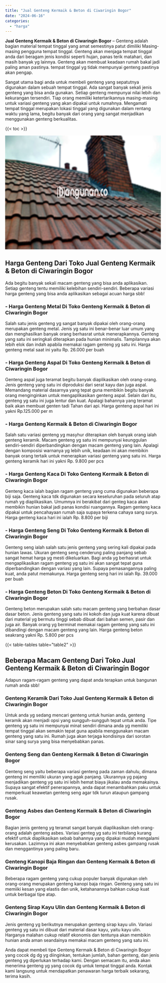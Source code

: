```yaml
---
title: "Jual Genteng Kermaik & Beton di Ciwaringin Bogor"
date: "2024-06-16"
categories: 
  - "harga"
---
```


**Jual Genteng Kermaik & Beton di Ciwaringin Bogor** – Genteng adalah bagian material tempat tinggal yang amat semestinya patut dimiliki Masing-masing pengguna tempat tinggal. Genteng akan menjaga tempat tinggal anda dari beragam jenis kondisi seperti hujan, panas terik matahari, dan masih banyak yg lainnya. Genteng akan membuat keadaan rumah bakal jadi paling aman pastinya. tempat tinggal yg tidak mempunyai genteng pastinya akan pengap.

Sangat utama bagi anda untuk membeli genteng yang sepatutnya digunakan dalam sebuah tempat tinggal. Ada sangat banyak sekali jenis genteng yang bisa anda gunakan. Setiap genteng mempunyai nilai lebih dan kekurangan tersendiri. Tiap orang memiliki ketertarikannya masing-masing untuk variasi genteng yang akan dipakai untuk rumahnya. Mengamati tempat tinggal merupakan lokasi tinggal yang digunakan dalam rentang waktu yang lama, begitu banyak dari orang yang sangat menjadikan menggunakan genteng berkualitas.

{{< toc >}}

![Jual Genteng Kermaik & Beton di Ciwaringin Bogor](/images/genteng-minimalis-murah24.png)

## Harga Genteng Dari Toko Jual Genteng Kermaik & Beton di Ciwaringin Bogor

Ada begitu banyak sekali macam genteng yang bisa anda aplikasikan. Setiap genteng tentu memiliki kelebihan sendiri-sendiri. Beberapa variasi harga genteng yang bisa anda aplikasikan sebagai acuan harga sbb!

### \- Harga Genteng Metal Di Toko Genteng Kermaik & Beton di Ciwaringin Bogor

Salah satu jenis genteng yg sangat banyak dipakai oleh orang-orang merupakan genteng metal. Jenis yg satu ini benar-benar luar umum yang dan menghasilkan banyak orang berhasrat untuk menerapkannya. Genteng yang satu ini seringkali diterapkan pada hunian minimalis. Tampilannya akan lebih elok dan indah apabila memakai ragam genteng yg satu ini. Harga genteng metal saat ini yaitu Rp. 26.000 per buah

### \- Harga Genteng Aspal Di Toko Genteng Kermaik & Beton di Ciwaringin Bogor

Genteng aspal juga teramat begitu banyak diaplikasikan oleh orang-orang. Jenis genteng yang satu ini diproduksi dari serat kayu dan juga aspal. Memandang material dasarnya yang tepat guna membikin begitu banyak orang menginginkan untuk mengaplikasikan genteng aspal. Selain dari itu, genteng yg satu ini juga lentur dan kuat. Apalagi bahannya yang teramat baik akan membuat genten tadi Tahan dari api. Harga genteng aspal hari ini yakni Rp.125.000 per m

### \- Harga Genteng Kermaik & Beton di Ciwaringin Bogor

Salah satu variasi genteng yg masyhur diterapkan oleh banyak orang ialah genteng keramik. Macam genteng yg satu ini mempunyai keunggulan sendiri-sendiri diperbandingkan dengan macam genteng yang lain. Apalagi dengan komposisi warnanya yg lebih unik, keadaan ini akan membikin banyak orang tertaik untuk menerapkan variasi genteng yang satu ini. Harga genteng keramik hari ini yakni Rp. 9.800 per pcs

### \- Harga Genteng Kaca Di Toko Genteng Kermaik & Beton di Ciwaringin Bogor

Genteng kaca ialah bagian ragam genteng yang cuma digunakan beberapa biji saja. Genteng kaca tdk digunakan secara keseluruhan pada seluruh atap rumah yg diaplikasikan. Umumnya ini berakibat dari genteg kaca akan membikin hunian bakal jadi panas kondisi ruangannya. Ragam genteng kaca dipakai untuk pencahayaan rumah saja supaya terkena cahaya sang surya. Harga genteng kaca hari ini ialah Rp. 8.800 per biji

### \- Harga Genteng Seng Di Toko Genteng Kermaik & Beton di Ciwaringin Bogor

Genteng seng ialah salah satu jenis genteng yang sering kali dipakai pada hunian lawas. Ukuran genteng seng cenderung paling panjang sebab sangat hemat harga yg mesti dikeluarkan. Bagi anda yg berhasrat untuk mengaplikasikan ragam genteng yg satu ini akan sangat tepat guna diperbandingkan dengan variasi yang lain. Supaya pemasangannya paling kuat, anda patut memakunya. Harga genteng seng hari ini ialah Rp. 39.000 per buah

### \- Harga Genteng Beton Di Toko Genteng Kermaik & Beton di Ciwaringin Bogor

Genteng beton merupakan salah satu macam genteng yang berbahan dasar dasar beton. Jenis genteng yang satu ini kokoh dan juga kuat karena dibuat dari material yg bermutu tinggi sebab dibuat dari bahan semen, pasir dan juga air. Banyak orang yg berminat memakai ragam genteng yang satu ini dibandingi dengan macam genteng yang lain. Harga genteng beton seakrang yakni Rp. 5.800 per pcs

{{< table-tables table="table2" >}}

## Beberapa Macam Genteng Dari Toko Jual Genteng Kermaik & Beton di Ciwaringin Bogor

Adapun ragam-ragam genteng yang dapat anda terapkan untuk bangunan rumah anda sbb!

### Genteng Keramik Dari Toko Jual Genteng Kermaik & Beton di Ciwaringin Bogor

Untuk anda yg sedang mencari genteng untuk hunian anda, genteng keramik akan menjadi opsi yang sungguh-sungguh tepat untuk anda. Tipe genteng yg satu ini mempunyai minat sendiri dimana anda yg memiliki tempat tinggal akan semakin tepat guna apabila menggunakan macam genteng yang satu ini. Rumah juga akan terjaga kondisinya dari sorotan sinar sang surya yang bisa menyebabkan panas.

### Genteng Seng dan Genteng Kermaik & Beton di Ciwaringin Bogor

Genteng seng yaitu beberapa variasi genteng pada zaman dahulu, dimana genteng ini memiliki ukuran yang agak panjang. Ukurannya yg pajang menjadikan genteng yg satu ini lebih hemat biaya jikalau anda memakainya. Supaya sangat efektif penerapannya, anda dapat menambahkan paku untuk memperkuat keawetan genteng seng agar tdk turun ataupun gampang rusak.

### Genteng Asbes dan Genteng Kermaik & Beton di Ciwaringin Bogor

Bagian jenis genteng yg teramat sangat banyak diaplikasikan oleh orang-orang adalah genteng asbes. Variasi genteg yg satu ini terbilang kurang efektif untuk diaplikasikan sebab bahannya yang dipakai mudah mengalami kerusakan. Lazimnya ini akan menyebabkan genteng asbes gampang rusak dan menggantinya yang paling baru.

### Genteng Kanopi Baja Ringan dan Genteng Kermaik & Beton di Ciwaringin Bogor

Beberapa ragam genteng yang cukup populer banyak digunakan oleh orang-orang merupakan genteng kanopi baja ringan. Genteng yang satu ini memiiki kesan yang elastis dan unik, ketahanannya bahkan cukup kuat untuk berbagai tipe atap.

### Genteng Sirap Kayu Ulin dan Genteng Kermaik & Beton di Ciwaringin Bogor

Jenis genteng yg berikutnya merupakan genteng sirap kayu ulin. Variasi genteng yg satu ini dibuat dari material dasar kayu, yaitu kayu ulin. Harganya malahan cukup relatif ekonomis dan tentunya akan membikin hunian anda aman seandainya memakai macam genteng yang satu ini.

Anda dapat membeli tipe Genteng Kermaik & Beton di Ciwaringin Bogor yang cocok dg dg yg diinginkan, tentukan jumlah, bahan genteng, dan jenis genteng yg diperlukan terhadap kami. Dengan semacam itu, anda akan menerima genteng yg yang cocok dg untuk tempat tinggal anda. Kontak kami langsung untuk mendapatkan penawaran harga terbaik sekarang, terima kasih.
